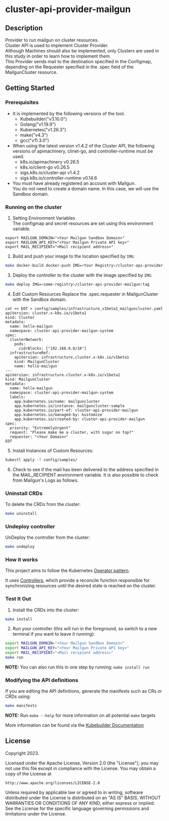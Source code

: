 # cluster-api-provider-mailgun
## Description
Provider to run mailgun on cluster resources.<br>
Cluster API is used to implement Cluster Provider.<br> 
Although Machines should also be implemented, only Clusters are used in this study in order to learn how to implement them.<br>
This Provider sends mail to the destination specified in the Configmap, depending on the Requester specified in the .spec field of the MailgunCluster resource.

## Getting Started
### Prerequisites
- It is implemented by the following versions of the tool.
    - Kubebuilder("v3.10.0")
    - Golang("v1.19.9")
    - Kubernetes("v1.26.3")
    - make("v4.3")
    - gcc("v11.3.0")
- When using the latest version v1.4.2 of the Cluster API, the following versions of apimachinery, clinet-go, and controller-runtime must be used.
    - k8s.io/apimachinery v0.26.5
	- k8s.io/client-go v0.26.5
	- sigs.k8s.io/cluster-api v1.4.2
	- sigs.k8s.io/controller-runtime v0.14.6
- You must have already registered an account with Mailgun.<br>
You do not need to create a domain name. In this case, we will use the Sandbox domain.
### Running on the cluster
1. Setting Environment Variables<br>
The configmap and secret resources are set using this environment variable.
```shell
export MAILGUN_DOMAIN="<Your Mailgun Sandbox Domain>"
export MAILGUN_API_KEY="<Your Mailgun Private API key>"
export MAIL_RECIPIENT="<Mail recipient address>"
```

2. Build and push your image to the location specified by `IMG`:
```sh
make docker-build docker-push IMG=<Your Registry>/cluster-api-provider-mailgun:tag
```

3. Deploy the controller to the cluster with the image specified by `IMG`:
```sh
make deploy IMG=<some-registry>/cluster-api-provider-mailgun:tag
```

4. Edit Custom Resources
Replace the .spec.requester in MailgunCluster with the Sandbox domain.
```
cat << EOT > config/samples/infrastructure_v1beta1_mailguncluster.yaml
apiVersion: cluster.x-k8s.io/v1beta1
kind: Cluster
metadata:
  name: hello-mailgun
  namespace: cluster-api-provider-mailgun-system
spec:
  clusterNetwork:
    pods:
      cidrBlocks: ["192.168.0.0/16"]
  infrastructureRef:
    apiVersion: infrastructure.cluster.x-k8s.io/v1beta1
    kind: MailgunCluster
    name: hello-mailgun
---
apiVersion: infrastructure.cluster.x-k8s.io/v1beta1
kind: MailgunCluster
metadata:
  name: hello-mailgun
  namespace: cluster-api-provider-mailgun-system
  labels:
    app.kubernetes.io/name: mailguncluster
    app.kubernetes.io/instance: mailguncluster-sample
    app.kubernetes.io/part-of: cluster-api-provider-mailgun
    app.kubernetes.io/managed-by: kustomize
    app.kubernetes.io/created-by: cluster-api-provider-mailgun
spec:
  priority: "ExtremelyUrgent"
  request: "Please make me a cluster, with sugar on top?"
  requester: "<Your Domain>"
EOT
```

5. Install Instances of Custom Resources:
```sh
kubectl apply -f config/samples/
```

6. Check to see if the mail has been delivered to the address specified in the MAIL_RECIPIENT environment variable.
It is also possible to check from Mailgun's Logs as follows.

### Uninstall CRDs
To delete the CRDs from the cluster:

```sh
make uninstall
```

### Undeploy controller
UnDeploy the controller from the cluster:

```sh
make undeploy
```

### How it works
This project aims to follow the Kubernetes [Operator pattern](https://kubernetes.io/docs/concepts/extend-kubernetes/operator/).

It uses [Controllers](https://kubernetes.io/docs/concepts/architecture/controller/),
which provide a reconcile function responsible for synchronizing resources until the desired state is reached on the cluster.

### Test It Out
1. Install the CRDs into the cluster:

```sh
make install
```

2. Run your controller (this will run in the foreground, so switch to a new terminal if you want to leave it running):

```sh
export MAILGUN_DOMAIN="<Your Mailgun Sandbox Domain>"
export MAILGUN_API_KEY="<Your Mailgun Private API key>"
export MAIL_RECIPIENT="<Mail recipient address>"
make run
```

**NOTE:** You can also run this in one step by running: `make install run`

### Modifying the API definitions
If you are editing the API definitions, generate the manifests such as CRs or CRDs using:

```sh
make manifests
```

**NOTE:** Run `make --help` for more information on all potential `make` targets

More information can be found via the [Kubebuilder Documentation](https://book.kubebuilder.io/introduction.html)

## License

Copyright 2023.

Licensed under the Apache License, Version 2.0 (the "License");
you may not use this file except in compliance with the License.
You may obtain a copy of the License at

    http://www.apache.org/licenses/LICENSE-2.0

Unless required by applicable law or agreed to in writing, software
distributed under the License is distributed on an "AS IS" BASIS,
WITHOUT WARRANTIES OR CONDITIONS OF ANY KIND, either express or implied.
See the License for the specific language governing permissions and
limitations under the License.

